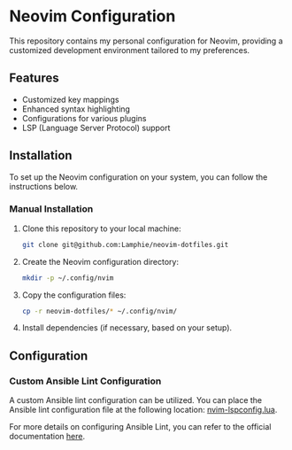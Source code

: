 # Neovim Configuration

This repository contains my personal configuration for Neovim, providing a customized development environment tailored to my preferences.

## Features

- Customized key mappings
- Enhanced syntax highlighting
- Configurations for various plugins
- LSP (Language Server Protocol) support

## Installation

To set up the Neovim configuration on your system, you can follow the instructions below.

### Manual Installation

1. Clone this repository to your local machine:

   ```bash
   git clone git@github.com:Lamphie/neovim-dotfiles.git
   ```

2. Create the Neovim configuration directory:

   ```bash
   mkdir -p ~/.config/nvim
   ```

3. Copy the configuration files:

   ```bash
   cp -r neovim-dotfiles/* ~/.config/nvim/
   ```

4. Install dependencies (if necessary, based on your setup).

## Configuration

### Custom Ansible Lint Configuration

A custom Ansible lint configuration can be utilized. You can place the Ansible lint configuration file at the following location: [nvim-lspconfig.lua](https://github.com/Lamphie/neovim-dotfiles/blob/04135e6ce967b82f926ddecfb141cd1311b86ac5/lua/plugins/nvim-lspconfig.lua#L237).

For more details on configuring Ansible Lint, you can refer to the official documentation [here](https://ansible.readthedocs.io/projects/lint/configuring/).
